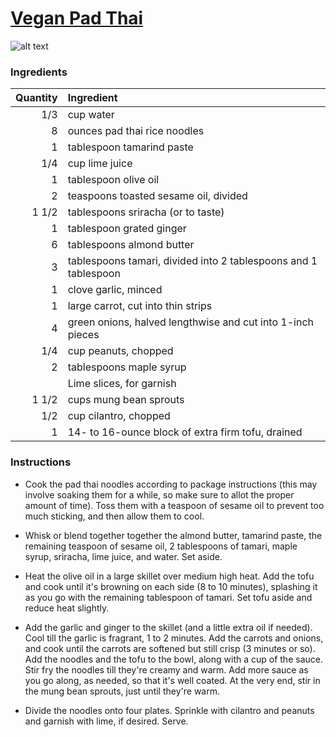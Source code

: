# [Vegan Pad Thai](http://food52.com/recipes/30969-vegan-pad-thai)
![alt text](https://images.food52.com/c1bEOerYWxs5oR4V8n470fEGd9c=/753x502/a29e8e08-9a75-4c29-adff-ce62c50055ec--vegan-pad-thai_food52_mark_weinberg_14-09-02_0255.jpg)
### Ingredients
|Quantity|Ingredient|
----------:|:-------
|1/3|cup water|
|8|ounces pad thai rice noodles|
|1|tablespoon tamarind paste|
|1/4|cup lime juice|
|1|tablespoon olive oil|
|2|teaspoons toasted sesame oil, divided|
|1 1/2|tablespoons sriracha (or to taste)|
|1|tablespoon grated ginger|
|6|tablespoons almond butter|
|3|tablespoons tamari, divided into 2 tablespoons and 1 tablespoon|
|1|clove garlic, minced|
|1|large carrot, cut into thin strips|
|4|green onions, halved lengthwise and cut into 1-inch pieces|
|1/4|cup peanuts, chopped|
|2|tablespoons maple syrup|
||Lime slices, for garnish|
|1 1/2|cups mung bean sprouts|
|1/2|cup cilantro, chopped|
|1|14- to 16-ounce block of extra firm tofu, drained|

### Instructions

* Cook the pad thai noodles according to package instructions (this may involve soaking them for a while, so make sure to allot the proper amount of time). Toss them with a teaspoon of sesame oil to prevent too much sticking, and then allow them to cool.

* Whisk or blend together together the almond butter, tamarind paste, the remaining teaspoon of sesame oil, 2 tablespoons of tamari, maple syrup, sriracha, lime juice, and water. Set aside.

* Heat the olive oil in a large skillet over medium high heat. Add the tofu and cook until it's browning on each side (8 to 10 minutes), splashing it as you go with the remaining tablespoon of tamari. Set tofu aside and reduce heat slightly.

* Add the garlic and ginger to the skillet (and a little extra oil if needed). Cool till the garlic is fragrant, 1 to 2 minutes. Add the carrots and onions, and cook until the carrots are softened but still crisp (3 minutes or so). Add the noodles and the tofu to the bowl, along with a cup of the sauce. Stir fry the noodles till they're creamy and warm. Add more sauce as you go along, as needed, so that it's well coated. At the very end, stir in the mung bean sprouts, just until they're warm.

* Divide the noodles onto four plates. Sprinkle with cilantro and peanuts and garnish with lime, if desired. Serve.